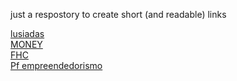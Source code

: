 just a respostory to create short (and readable) links

<a href = 'https://gdor-11.github.io/links/lusiadas'>lusiadas</a><br>
<a href = 'https://gdor-11.github.io/links/MONEY'>MONEY</a><br>
<a href = 'https://gdor-11.github.io/links/FHC'>FHC</a><br>
<a href = 'https://gdor-11.github.io/links/empreendedorismo.html'>Pf empreendedorismo<a><br>
